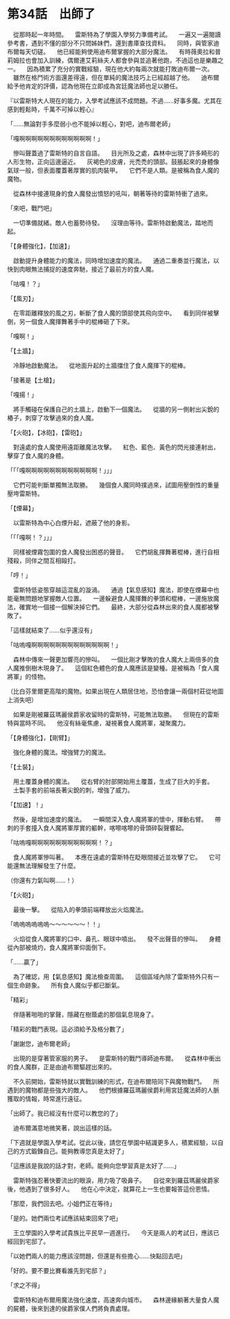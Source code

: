 # 第34話　出師了

　從那時起一年時間。
　雷斯特為了學園入學努力準備考試。
　一遍又一遍閱讀參考書，遇到不懂的部分不只問姊妹們，還到書庫查找資料。
　同時，與管家迪布爾每天切磋。
　他已經能夠使用迪布爾掌握的大部分魔法。
　有時薇奧拉和普莉姆拉也會加入訓練，偶爾連艾莉絲夫人都會參與並追著他跑，不過這也是樂趣之一。
　因為積累了充分的實戰經驗，現在他大約每兩次就能打敗迪布爾一次。
　雖然在格鬥術方面還差得遠，但在單純的魔法技巧上已經超越了他。
　迪布爾給予他肯定的評價，認為他現在立即成為宮廷魔法師也足以勝任。

『以雷斯特大人現在的能力，入學考試應該不成問題。不過……好事多魔。尤其在感到輕鬆時，千萬不可掉以輕心』

「……無論對手多麼弱小也不能掉以輕心，對吧，迪布爾老師」

「嘎啊啊啊啊啊啊啊啊啊啊啊啊！」

　慘叫聲蓋過了雷斯特的自言自語。
　目光所及之處，森林中出現了許多畸形的人形生物，正向這邊逼近。
　灰褐色的皮膚，光禿禿的頭部。鼓脹起來的身體像氣球一般，但表面覆蓋著厚實的肌肉裝甲。
　它們不是人類。是被稱為食人魔的魔物。

　從森林中接連現身的食人魔發出憤怒的吼叫，朝著等待的雷斯特衝了過來。

「來吧，戰鬥吧」

　一切準備就緒。敵人也蓄勢待發。
　沒理由等待。雷斯特啟動魔法，踏地而起。

「【身體強化】，【加速】」

　啟動提升身體能力的魔法，同時增加速度的魔法。
　通過二重奏並行魔法，以快到肉眼無法捕捉的速度奔馳，接近了最前方的食人魔。

「咕嘎！？」

「【風刃】」

　在零距離釋放的風之刃，斬斷了食人魔的頭部使其飛向空中。
　看到同伴被擊倒，另一個食人魔揮舞著手中的棍棒砸了下來。

「嘎啊！」

「【土牆】」

　冷靜地啟動魔法。
　從地面升起的土牆擋住了食人魔揮下的棍棒。

「接著是【土槍】」

「嘎揚！」

　將手觸碰在保護自己的土牆上，啟動下一個魔法。
　從牆的另一側射出尖銳的樁子，刺穿了攻擊過來的食人魔。

「【火砲】，【冰砲】，【雷砲】」

　對遠處的食人魔使用遠距離魔法攻擊。
　紅色、藍色、黃色的閃光接連射出，擊穿了食人魔的身體。

「「「嘎啊啊啊啊啊啊啊啊啊啊啊啊！」」」

　它們可能判斷單獨無法取勝。
　幾個食人魔同時撲過來，試圖用壓倒性的重量壓垮雷斯特。

「【煙幕】」

　以雷斯特為中心白煙升起，遮蔽了他的身影。

「「「嘎啊！？」」」

　同樣被煙霧包圍的食人魔發出困惑的聲音。
　它們胡亂揮舞著棍棒，進行自相殘殺，同伴之間互相毆打。

「哼！」

　雷斯特低姿態穿越這混亂的漩渦。
　通過【氣息感知】魔法，即使在煙幕中也能毫無問題地掌握敵人位置。
　一邊躲避食人魔揮舞的拳頭和棍棒，一邊施放魔法，確實地一個接一個解決掉它們。
　最終，大部分從森林出來的食人魔都被擊敗了。

「這樣就結束了……似乎還沒有」

「咕嗚嘎啊啊啊啊啊啊啊啊啊啊啊啊啊！」

　森林中傳來一聲更加響亮的慘叫。
　一個比剛才擊敗的食人魔大上兩倍多的食人魔推倒樹木現身了。
　這個紅色體色的食人魔應該是變種。是被稱為「食人魔將軍」的怪物。

（比白芬里爾更高階的魔物。如果出現在人類居住地，恐怕會讓一兩個村莊從地圖上消失吧）

　如果是剛被羅茲瑪麗侯爵家收留時的雷斯特，可能無法取勝。
　但現在的雷斯特與當時不同。
　他沒有絲毫焦慮，凝視著食人魔將軍，凝聚魔力。

「【身體強化】，【剛臂】」

　強化身體的魔法。增強臂力的魔法。

「【土裝】」

　用土覆蓋身體的魔法。
　從右臂的肘部開始用土覆蓋，生成了巨大的手套。
　土製手套的前端長著尖銳的刺，增強了威力。

「【加速】！」

　然後，是增加速度的魔法。
　一瞬間深入食人魔將軍的懷中，揮動右臂。
　帶刺的手套撞入食人魔將軍厚實的軀幹，喀嚓喀嚓的骨頭碎裂聲響起。

「咕嗚嘎啊啊啊啊啊啊啊啊啊啊啊！？」

　食人魔將軍慘叫著。
　本應在遠處的雷斯特在眨眼間接近並攻擊了它。
　它可能還無法理解發生了什麼。

（你還有力氣叫啊……！）

「【火砲】」

　最後一擊。
　從陷入的拳頭前端釋放出火焰魔法。

「嗚嗚嗚嗚嗚嗚～～～～～～！！」

　火焰從食人魔將軍的口中、鼻孔、眼球中噴出。
　發不出聲音的慘叫。
　身體從內部被燒灼，食人魔將軍仰面倒下。

「……贏了」

　為了確認，用【氣息感知】魔法檢查周圍。
　這個區域內除了雷斯特外只有一個生命跡象。
　所有食人魔似乎都已斷氣。

「精彩」

　伴隨著啪啪的掌聲，隱藏在樹蔭處的那個氣息現身了。

「精彩的戰鬥表現。這必須給予及格分數了」

「謝謝您，迪布爾老師」

　出現的是穿著管家服的男子。
　是雷斯特的戰鬥導師迪布爾。
　從森林中衝出的食人魔群，正是由迪布爾驅趕出來的。

　不久前開始，雷斯特就以實戰訓練的形式，在迪布爾陪同下與魔物戰鬥。
　所遇到的魔物都是些強大的敵人。
　他們根據羅茲瑪麗侯爵利用宮廷魔法師的人脈獲取的情報，時常進行遠征。

「出師了。我已經沒有什麼可以教您的了」

　迪布爾滿意地微笑著，說出這樣的話。

「下週就是學園入學考試。從此以後，請您在學園中結識更多人，積累經驗，以自己的方式鍛鍊自己。能夠教導您真是太好了」

「這應該是我說的話才對，老師。能夠向您學習真是太好了……」

　雷斯特強忍著快要流出的眼淚，用力吸了吸鼻子。
　自從來到羅茲瑪麗侯爵家後，他遇到了很多好人。
　他在心中決定，就算花上一生也要報答這份恩情。

「那麼，我們回去吧。小姐們正在等待」

「是的。她們兩位考試應該結束回來了吧」

　王立學園的入學考試貴族比平民早一週進行。
　今天是兩人的考試日，應該已經回到宅邸了。

「以她們兩人的能力應該沒問題，但還是有些擔心……快點回去吧」

「好的。要不要比賽看誰先到宅邸？」

「求之不得」

　雷斯特和迪布爾用魔法強化速度，高速奔向城市。
　森林邊緣躺著大量食人魔的屍體，後來到達的侯爵家僕人們將負責處理。